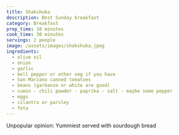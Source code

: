 ```yaml
---
title: Shakshuka
description: Best Sunday breakfast
category: Breakfast
prep_time: 10 minutes
cook_time: 30 minutes
servings: 2 people
image: /assets/images/shakshuka.jpeg
ingredients:
  - olive oil
  - onion
  - garlic
  - bell pepper or other veg if you have
  - San Marzano canned tomatoes
  - beans (garbanzo or white are good)
  - cumin - chili powder - paprika - salt - maybe some pepper
  - eggs
  - cilantro or parsley
  - feta
---
```



Unpopular opinion: Yummiest served with sourdough bread 